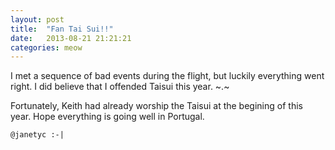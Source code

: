 ```yaml
---
layout: post
title:  "Fan Tai Sui!!"
date:   2013-08-21 21:21:21
categories: meow
---
```


I met a sequence of bad events during the flight, but luckily everything went right. I did believe that I offended Taisui this year. ~.~  
  
Fortunately, Keith had already worship the Taisui at the begining of this year. Hope everything is going well in Portugal.

`@janetyc :-|`


